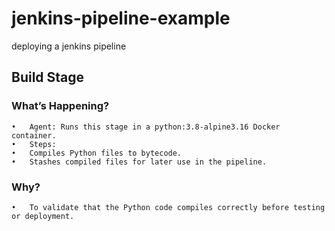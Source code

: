 # jenkins-pipeline-example
deploying a jenkins pipeline

## Build Stage

### What’s Happening?
	•	Agent: Runs this stage in a python:3.8-alpine3.16 Docker container.
	•	Steps:
	•	Compiles Python files to bytecode.
	•	Stashes compiled files for later use in the pipeline.

### Why?
	•	To validate that the Python code compiles correctly before testing or deployment.
